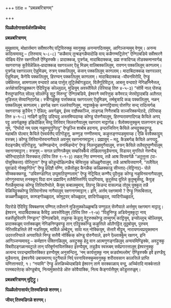 +++
title = "प्रबन्नबरित्राणम्"

+++

**पिळ्ळैलोगासार्यर्अरुळिच्चॆय्द**

**प्रबन्नबरित्राणम्**

मुमुक्षवाय्, मोक्षार्त्तमाग सर्वेश्वरनैप् पट्रियिरुक्कु मवनुक्कु अनन्यगदित्वमुम्, आगिञ्जन्यमुम् वेणुम्। अनन्य कदित्वमावदु – (तिरुवाय् ५-८-८) “कळैवाय् तुन्बङ्गळैयादॊऴि वाय् कळैगण्मट्रिलेन्” ऎन्गिऱबडिये सर्वेश्वरनै यॊऴिय वेऱॆरु रक्षगरिल्लै ऎण्ड्रिरुक्कै। प्रादाक्कळ्, पुत्रर्गळ्, मादाबिदाक्कळ्, प्रह्म रुत्रादिगळ् तॊडक्कमानवर्गळ् रक्षगरागक् कुऱैयॆन्नॆन्निल्–प्रादाक्कळ् रक्षगरल्लर् ऎन्नु मिडम् वालिबक्कलिलुम्, रावणन् पक्कलिलुम् काणलाम्। पुत्रर्गळ् रक्षगरल्लर् ऎन्नुमिडम्, रुत्रन् पक्कलिलुम्, कंसन् पक्कलिलुम् काणलाम्। मादाबिदाक्कळ् रक्षगरल्लर् ऎन्नुमिडम्, कैगेयि पक्कलिलुम्, हिरण्यन् पक्कलिलुम् काणलाम्। मादाबिदाक्कळ् -यौवनविरोदि, ऎण्ड्रु उबेक्षित्तल्, क्षामगालम् वन्दवाऱे आळ् पार्त्तुत् तूट्रिलेबॊगडुदल्, विलैगूऱिविट्रल्, आबत्तु वन्दवाऱे नॆगिऴनिनैत्तल्, अर्त्तक्षेत्रादिगळुक्काग ऎदिरिट्टुक् कॊल्लुदल्, मुडियुम् अवस्तैयिले (पॆरियाऴ् तिरु ४-५-३) “सोर्वि नाल् पॊरुळ् वैत्तदुण्डागिल् सॊल्लु सॊल्लॆण्ड्रु सुट्रु मिरुन्दु’ ऎन्गिऱबडिये, ईश्वरनै स्मरित्तुक् करैमरञ् जेरवॊट्टादबडि अलैत्तल् मुडित्तल् सॆय्यानिऱ्‌पर्गळ्। स्त्रीगळुक्कु पर्त्ताक्कळ् रक्षगरल्लर् ऎन्नुमिडम्, तर्मबुत्रादि कळ् पक्कलिलुम्, नळन् पक्कलिलुम् काणलाम्। इवर्गळ् रक्षग रल्लरेयागिलुम्, नाट्टार्क्कुक् कण्गाट्टियाय्प् पोरुगिऱ सन्द् रादित्यर्गळ् रक्षगरागक् कुऱैयॆन् ? ऎन्निल्; अवर्गळुम्, ईस्व राज्ञैक्कञ्जि, ताङ्गळ् निनैत्तबडि सञ्जरिक्कप्पॆऱादे, (पॆरियाऴ् तिरु ४-१-८) नाऴिगै कूऱिट्टु उदिप्पदु अस्तमिप्पदाय्क् कॊण्डु पोरुगैयालुम्, हिरण्यरावणादिगळ् कैयिले अगप् पट्टु अवर्गळुक्कु इऴिदॊऴिल् सॆय्दु तिरिवार् सिलरागैयालुम् रक्षगराग माट्टार्गळ्। त्रैलोक्यत्तुक्कुम् पालगनान इन्द्र नुम्, “ऎप्पोदो नम् पदम् नऴुवप्पुगुगिऱदु” ऎण्ड्रञ्जि शाबोब हदनाय्, इन्दरजित्तिन् कैयिले अप्पट्टुक्कट्टुण्डु, महाबलि पोल्वार् कैयिले ऐस्वर्यत्तैप् पऱिगॊडुत्तु, कण्णुङ् गण्णीरुमाय्, कऴुत्तङ्गप्पडमुमाय्क् ( ऎळि वरवैक्काट्टुम् वस्त्रम् ) कॊण्डु तिरिवानॊरुवनागैयाले अवनुम् रक्षगनागमाट्टान्। प्रह्मावुम् – मदु, कैडबर्गळ् कैयिले अगप्पट्टु, वेदङ्गळैप् पऱिगॊडुत्तु, ‘कण्णिऴन्देन्, तनमिऴन्देन्’ ऎण्ड्रु निलन्दुऴावुगैयालुम्, रुत्रन् कैयिले तलैयऱुप्पुण्गैयालुम् रक्षनागमाट्टान्। रुत्रनुम् – सगल प्राणिगळैयुम् सम्हरिक्कैये तॊऴिलागवुडैयनाय्, विडायर् मुगत्तिले नॆरुप्पैच् चॊरिन्दाऱ्‌पोले यिरुक्कत् (पॆरिय तिरु ९-१-३) तऴल् निऱ वण्णनाय्, तन्नै आश्र यित्तवर्गळै “अऱुत्तुत्ता (पा-पॊसुक्कित्ता) पॊरित्तुत्ता” ऎण्ड्रु कॊडुन्दॊऴिल्गळैच् चॆय्वित्तुक् कॊळ्ळुगैयालुम्, तन्नै आश्रयित्तवाणनै, “तलैयिल् पूवाडादे नोक्कुगिऱेन्” ऎण्ड्रु प्रदिज्ञै पण्णि, तन्नैत्तॊऴुद कैगळैक् कळ्ळिक्काडु सीय्त्ताऱ्‌-(वॆट्टिनाऱ्‌)- पोले सीय्क्कक्कण्डु, “उयिरुण्डागिल् उप्पुमाऱियुण्णलाम्” ऎण्ड्रु नॆट्रियिल् कण्णैप् पुदैत्तुक् कॊण्डु नऴुविनवनागैयालुम्, लोगगुरुवाय्त् तनक्कुप् पिदा वान प्रह्माविन् तलैयैत्तिरुगिप् पादगियाय्, कूऱुसॆय्द वूरिले कुऱुम्बुसॆय्दु, कैयुङ् गैत्तळैयुमाय्क् कॊण्डु तिरिवारैप्पोले, कैयुम् कबालमुमाय्, तिऱन्दु किडन्द वासल्गळ् तोऱुम् पुक्कुत् तन्नै वॆळियिट्टुक्कॊण्डु तिरिवानॊरुव नागैयालुम् रक्षगनागमाट्टान्। इनि, अर्त्तम् रक्षगमामो ? ऎण्ड्रु निरूबित्ताल्, कळ्ळर्गॊळ्ळुदल्, कामङ्गॊळ्ळुदल्, कोमुट्रवर् कॊळ्ळुदल्, ज्ञादिगॊळ्ळुदल्, व्यादिगॊळ्ळुदल्,

पिऱरोडे ऎदिरिट्टु विषबक्षणम् पण्णित् तन्नैत्ताने मुडित्तुक्कॊळ्ळुम्बडि पण्णुदल् सॆय्गैयाले अर्त्तमुम् रक्षगमाग माट्टादु। ईश्वरन्, मादाबिदाक्कळ् कैविट्ट अवस्तैयिलुम् (पॆरिय तिरु -९-७) “पिन्नुनिण्ड्रु अडियेनुक्कुट्रा नाय् वळर्त्तॆन्नुयिरागि निण्ड्रान्” ऎन्गिऱबडिये, तन्नुरुक् कॆडुत्तु वेट्रुरुक्कॊण्डु ताय्मुगम् काट्टियुम्, इन्सॊल्लुच् चॊल्लियुम्, प्रादाक्कळुम् पर्त्ताक्कळुम् नॆगिऴनिण्ड्रवण्ड्रु तान् एऱिट्टुक्कॊण्डु कऴुत्तिले ओलैगट्टित् तूदुबोयुम्, पुरुवम् नॆरित्तविडत्तिले तेरै नडत्तियुम्, मार्विले अम्बेट्रुम्, सावा मल् नोक्कियुम्, सॆत्तारै मीट्टुम्, नारायणत्वप्रयुक्तमान उदरत्तरिप्पाले अगवायिले निण्ड्रु सत्तैयै नोक्किक् कॊण्डु पोरुगैयाले, इवने ऎल्लार्क्कुम् रक्षगन्, इनि आगिञ्जन्यमावदु – कर्मज्ञान पक्तिगळिलुम्, अवट्रुक्कु हेदु वान आत्मगुणङ्गळिलुम् अन्वयमिण्ड्रिक्के, अवट्रुक्कु विबरीदङ्गळानवट्राले तान् परिबूर्णनायिरुक्किऱ इरुप्पैयुम्, तन्नुडैय स्वरूबम् सर्वप्रगारत्तालुम् ईश्वरनुक्कु अत्यन्द परदन्द्रमायिरुक्किऱ इरुप्पैयुम् अनुसन्दित्तु, ‘नम् कार्यत्तुक्कु नाम् कडवोमल्लोम्’ ऎण्ड्रिरुक्कै इवै इरण्डैयु मुडैयनाय्, ईश्वरनैये उबायमागप् पट्रुगैयाले निर्प् परनायिरुक्कुमवनुक्कु शरीरावसान कालत्तिले प्राप्ति यणित्तानवाऱे, १। “नयामि” ऎण्ड्रु अरुळिच्चॆय्दबडिये ईश्वरन् ताने सरक्काळाय् वन्दु, अर्च्चिरादि मार्क्कत्ताले परमबदत्तेऱक् कॊण्डुबोय्, नित्यमुक्तरोडे ऒरु कोवैयाक्कि, नित्य कैङ्गर्यत्तैयुम् कॊडुत्तरुळुम्।

**प्रबन्नबरित्राणम् मुट्रिट्रु।**

**पिळ्ळैलोगासार्यर् तिरुवडिगळे शरणम्।**

**जीयर् तिरुवडिगळे शरणम्।**

